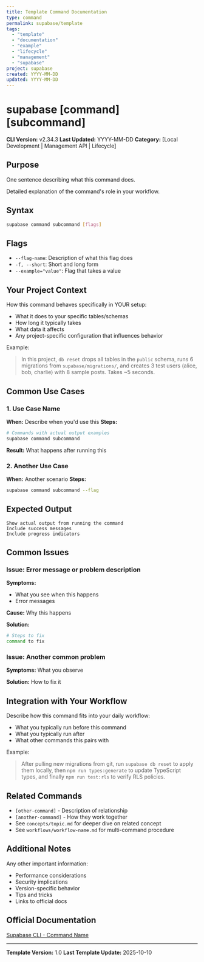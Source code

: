 ```yaml
---
title: Template Command Documentation
type: command
permalink: supabase/template
tags:
  - "template"
  - "documentation"
  - "example"
  - "lifecycle"
  - "management"
  - "supabase"
project: supabase
created: YYYY-MM-DD
updated: YYYY-MM-DD
---
```


# supabase [command] [subcommand]

**CLI Version:** v2.34.3
**Last Updated:** YYYY-MM-DD
**Category:** [Local Development | Management API | Lifecycle]

## Purpose

One sentence describing what this command does.

Detailed explanation of the command's role in your workflow.

## Syntax

```bash
supabase command subcommand [flags]
```

## Flags

- `--flag-name`: Description of what this flag does
- `-f, --short`: Short and long form
- `--example="value"`: Flag that takes a value

## Your Project Context

How this command behaves specifically in YOUR setup:

- What it does to your specific tables/schemas
- How long it typically takes
- What data it affects
- Any project-specific configuration that influences behavior

Example:

> In this project, `db reset` drops all tables in the `public` schema, runs 6 migrations from `supabase/migrations/`, and creates 3 test users (alice, bob, charlie) with 8 sample posts. Takes ~5 seconds.

## Common Use Cases

### 1. Use Case Name

**When:** Describe when you'd use this
**Steps:**

```bash
# Commands with actual output examples
supabase command subcommand
```

**Result:** What happens after running this

### 2. Another Use Case

**When:** Another scenario
**Steps:**

```bash
supabase command subcommand --flag
```

## Expected Output

```
Show actual output from running the command
Include success messages
Include progress indicators
```

## Common Issues

### Issue: Error message or problem description

**Symptoms:**

- What you see when this happens
- Error messages

**Cause:** Why this happens

**Solution:**

```bash
# Steps to fix
command to fix
```

### Issue: Another common problem

**Symptoms:** What you observe

**Solution:** How to fix it

## Integration with Your Workflow

Describe how this command fits into your daily workflow:

- What you typically run before this command
- What you typically run after
- What other commands this pairs with

Example:

> After pulling new migrations from git, run `supabase db reset` to apply them locally, then `npm run types:generate` to update TypeScript types, and finally `npm run test:rls` to verify RLS policies.

## Related Commands

- `[other-command]` - Description of relationship
- `[another-command]` - How they work together
- See `concepts/topic.md` for deeper dive on related concept
- See `workflows/workflow-name.md` for multi-command procedure

## Additional Notes

Any other important information:

- Performance considerations
- Security implications
- Version-specific behavior
- Tips and tricks
- Links to official docs

## Official Documentation

[Supabase CLI - Command Name](https://supabase.com/docs/guides/cli/...)

---

**Template Version:** 1.0
**Last Template Update:** 2025-10-10
